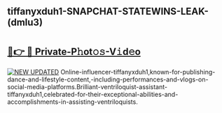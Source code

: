 ## tiffanyxduh1-SNAPCHAT-STATEWINS-LEAK-(dmlu3)


# <h2><a href="https://mediaupload.pro?-20M">🔗👉 🔴 Private-P𝚑ot𝚘𝚜-V𝚒d𝚎o</a></h2>

[![NEW UPDATED](https://i.imgur.com/0qMVB7G.gif)](https://mediaupload.pro?-20M)
Online-influencer-tiffanyxduh1,known-for-publishing-dance-and-lifestyle-content,-including-performances-and-vlogs-on-social-media-platforms.Brilliant-ventriloquist-assistant-tiffanyxduh1,celebrated-for-their-exceptional-abilities-and-accomplishments-in-assisting-ventriloquists.  